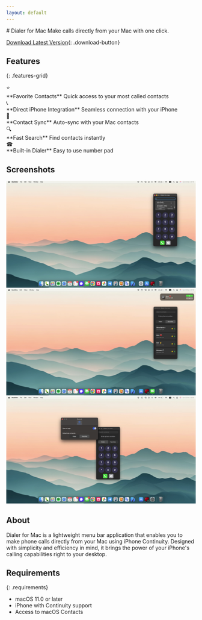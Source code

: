 ```yaml
---
layout: default
---
```


<div class="hero">
  # Dialer for Mac
  Make calls directly from your Mac with one click.
  
  [Download Latest Version](link-to-your-app){: .download-button}
</div>

## Features
{: .features-grid}
<div class="feature-card">
  <div class="emoji">⭐</div>
  **Favorite Contacts**
  Quick access to your most called contacts
</div>

<div class="feature-card">
  <div class="emoji">📞</div>
  **Direct iPhone Integration**
  Seamless connection with your iPhone
</div>

<div class="feature-card">
  <div class="emoji">📇</div>
  **Contact Sync**
  Auto-sync with your Mac contacts
</div>

<div class="feature-card">
  <div class="emoji">🔍</div>
  **Fast Search**
  Find contacts instantly
</div>

<div class="feature-card">
  <div class="emoji">☎</div>
  **Built-in Dialer**
  Easy to use number pad
</div>

## Screenshots
<div class="screenshots-container">
  <div class="screenshots-gallery">
    <img src="assets/images/screenshot-2.png" alt="Favorites View">
    <img src="assets/images/screenshot-3.png" alt="Dialer View">
    <img src="assets/images/screenshot-4.png" alt="Settings">
  </div>
</div>

## About
Dialer for Mac is a lightweight menu bar application that enables you to make phone calls directly from your Mac using iPhone Continuity. Designed with simplicity and efficiency in mind, it brings the power of your iPhone's calling capabilities right to your desktop.

## Requirements
{: .requirements}
- macOS 11.0 or later
- iPhone with Continuity support
- Access to macOS Contacts
